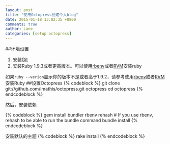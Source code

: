 ```yaml
---
layout: post
title: "使用Octopress创建个人blog"
date: 2015-01-18 13:02:35 +0800
comments: true
author: Lane
categories: [setup octopress]
---
```

##环境设置
1. 安装[Git](http://http://git-scm.com/)
2. 安装Ruby 1.9.3或者更高版本。可以使用[rbenv](http://octopress.org/docs/setup/rbenv/)或者[RVM](http://http://octopress.org/docs/setup/rvm/)安装ruby

 如果`ruby --verion`显示你的版本不是或者高于1.9.2，请参考使用[rbenv](http://octopress.org/docs/setup/rbenv/)或者[RVM](http://http://octopress.org/docs/setup/rvm/)安装Ruby
##设置Octopress
{% codeblock %}
git clone git://github.com/imathis/octopress.git octopress
cd octopress
{% endcodeblock %}

然后，安装依赖

{% codeblock %}
gem install bundler
rbenv rehash    # If you use rbenv, rehash to be able to run the bundle command
bundle install
{% endcodeblock %}

安装默认的主题
{% codeblock %}
rake install
{% endcodeblock %}